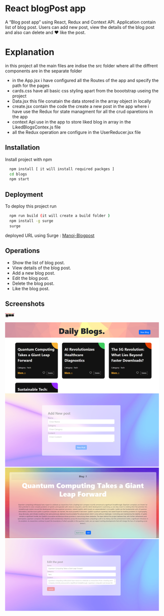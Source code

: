 
# React blogPost app

A “Blog post app” using React, Redux and Context API. Application contain list of blog post. Users can add new post, view the details of the blog post and also can delete and ❤️ like the post.


# Explanation
in this project all the main files are indise the src folder where all the diffrent components are in the separate folder
- in the App.jsx i have configured all the Routes of the app and specify the path for the pages
- cards.css have all basic css styling apart from the boootstrap useing the project
- Data.jsx this file conatain the data stored in the array object in locally
- create.jsx contain the code the create a new post in the app where i have use the Redux for state managment for all the crud oparetions in the app
- context Api use in the app to store liked blog in array in the LikedBlogsContex.js file
- all the Redux operation are configure in the UserReducer.jsx file 

## Installation

Install project with npm

```bash
  npm install [ it will install required packges ]
  cd blogs
  npm start
```
    
## Deployment

To deploy this project run

```bash
  npm run build (it will create a build folder )
  npm install -g surge
  surge
```
deployed URL using Surge : [Manoj-Blogpost](http://manoj-blogpost.surge.sh/)

## Operations

- Show the list of blog post.
- View details of the blog post.
- Add a new blog post.
- Edit the blog post.
- Delete the blog post.
- Like the blog post.



## Screenshots
<img width="30px" src="/screenShots/s1.png" alt="image_name png" />

![1](./screenShots/s1.png)
![2](https://github.com/manojb-j/React-blogPost-app/blob/main/screenShots/s2.png)
![3](https://github.com/manojb-j/React-blogPost-app/blob/main/screenShots/s3.png)
![4](https://github.com/manojb-j/React-blogPost-app/blob/main/screenShots/s4.png)

